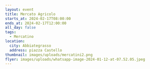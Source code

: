 ```yaml
---
layout: event
title: Mercato Agricolo
starts_at: 2024-02-17T08:00:00
ends_at: 2024-02-17T12:00:00
all_day: false
tags:
  - Mercatino
location:
  city: Abbiategrasso
  address: piazza Castello
thumbnail: images/uploads/mercatini2.png
flyer: images/uploads/whatsapp-image-2024-01-12-at-07.52.05.jpeg
---
```

